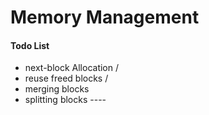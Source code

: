 # Memory Management

#### Todo List

- next-block Allocation /
- reuse freed blocks /
- merging blocks
- splitting blocks ----
